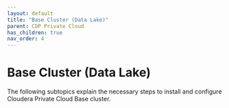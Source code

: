 ```yaml
---
layout: default
title: "Base Cluster (Data Lake)"
parent: CDP Private Cloud
has_children: true
nav_order: 4
---
```


# Base Cluster (Data Lake)

The following subtopics explain the necessary steps to install and configure Cloudera Private Cloud Base cluster.